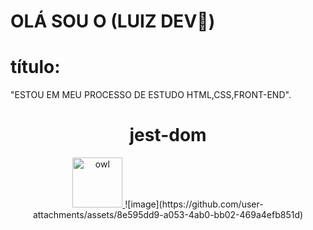 # OLÁ SOU O (LUIZ DEV👋)
 



# título:
   "ESTOU EM MEU PROCESSO DE ESTUDO HTML,CSS,FRONT-END".
 
  
<div align="center">
<h1>jest-dom</h1>

<a href="https://www.emojione.com/emoji/1f989">
  <img
    height="80"
    width="80"
    alt="owl"
    src="https://raw.githubusercontent.com/testing-library/jest-dom/main/other/owl.png"
  />
</a>
![image](https://github.com/user-attachments/assets/8e595dd9-a053-4ab0-bb02-469a4efb851d)
